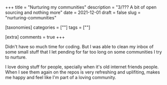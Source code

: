 +++
title = "Nurturing my communities"
description = "3/??? A bit of open sourcing and nothing more"
date = 2021-12-01
draft = false
slug = "nurturing-communities"

[taxonomies]
categories = [""]
tags = [""]

[extra]
comments = true
+++

Didn't have so much time for coding. But I was able to clean my inbox of some small stuff that I let pending for far too long on some communities I try to nurture.

I love doing stuff for people, specially when it's old internet friends people. When I see them again on the repos is very refreshing and uplifiting, makes me happy and feel like I'm part of a loving community.